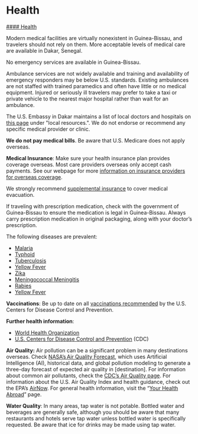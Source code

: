 # Health

[#### Health](javascript:void(0); "Health")

Modern medical facilities are virtually nonexistent in Guinea-Bissau, and travelers should not rely on them. More acceptable levels of medical care are available in Dakar, Senegal.

No emergency services are available in Guinea-Bissau.

Ambulance services are not widely available and training and availability of emergency responders may be below U.S. standards. Existing ambulances are not staffed with trained paramedics and often have little or no medical equipment. Injured or seriously ill travelers may prefer to take a taxi or private vehicle to the nearest major hospital rather than wait for an ambulance.

The U.S. Embassy in Dakar maintains a list of local doctors and hospitals on [this page](https://sn.usembassy.gov/services/#local) under "local resources.". We do not endorse or recommend any specific medical provider or clinic.

**We do not pay medical bills**. Be aware that U.S. Medicare does not apply overseas.

**Medical Insurance**: Make sure your health insurance plan provides coverage overseas. Most care providers overseas only accept cash payments. See our webpage for more [information on insurance providers for overseas coverage](http://travel.state.gov/content/passports/en/go/health/insurance-providers.html).

We strongly recommend [supplemental insurance](http://travel.state.gov/content/passports/english/go/health/insurance-providers.html) to cover medical evacuation.

If traveling with prescription medication, check with the government of Guinea-Bissau to ensure the medication is legal in Guinea-Bissau. Always carry prescription medication in original packaging, along with your doctor’s prescription.

The following diseases are prevalent:

* [Malaria](https://wwwnc.cdc.gov/travel/yellowbook/2020/travel-related-infectious-diseases/malaria)
* [Typhoid](https://wwwnc.cdc.gov/travel/yellowbook/2020/travel-related-infectious-diseases/typhoid-and-paratyphoid-fever)
* [Tuberculosis](https://wwwnc.cdc.gov/travel/yellowbook/2020/travel-related-infectious-diseases/tuberculosis)
* [Yellow Fever](https://wwwnc.cdc.gov/travel/yellowbook/2020/preparing-international-travelers/yellow-fever-vaccine-and-malaria-prophylaxis-information-by-country)
* [Zika](https://wwwnc.cdc.gov/travel/yellowbook/2020/travel-related-infectious-diseases/zika)
* [Meningococcal Meningitis](https://wwwnc.cdc.gov/travel/yellowbook/2020/travel-related-infectious-diseases/meningococcal-disease)
* [Rabies](https://wwwnc.cdc.gov/travel/yellowbook/2020/travel-related-infectious-diseases/rabies)
* [Yellow Fever](https://www.cdc.gov/yellowfever/)

**Vaccinations**: Be up to date on all [vaccinations recommended](https://wwwnc.cdc.gov/travel/destinations/list) by the U.S. Centers for Disease Control and Prevention.

**Further health information**:

* [World Health Organization](https://www.who.int/travel-advice)
* [U.S. Centers for Disease Control and Prevention](https://wwwnc.cdc.gov/travel/destinations/list) (CDC)

**Air Quality:** Air pollution can be a significant problem in many destinations overseas. Check [NASA’s Air Quality Forecast](https://aeronet.gsfc.nasa.gov/new_web/aqforecast), which uses Artificial Intelligence (AI), historical data, and global pollution modeling to generate a three-day forecast of expected air quality in [destination]. For information about common air pollutants, check the [CDC’s Air Quality page](https://www.cdc.gov/air-quality/pollutants/). For information about the U.S. Air Quality Index and health guidance, check out the EPA’s [AirNow](https://www.airnow.gov/aqi/aqi-basics/). For general health information, visit the “[Your Health Abroad](https://travel.state.gov/content/travel/en/international-travel/before-you-go/your-health-abroad.html)” page.

**Water Quality**: In many areas, tap water is not potable. Bottled water and beverages are generally safe, although you should be aware that many restaurants and hotels serve tap water unless bottled water is specifically requested. Be aware that ice for drinks may be made using tap water.